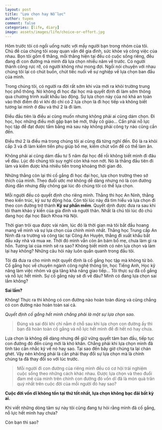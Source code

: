 ```yaml
---
layout: post
title: "Lựa chọn hay Nỗ lực"
author: tuyen
comment: false
categories: [life, diary]
image: assets/images/life/choice-or-effort.jpg
---
```


Hôm trước tôi có ngồi uống nước với mấy người bạn trong nhóm của tôi. Chủ đề của chúng tôi xoay quan vấn đề gia đình, sức khỏe và công việc của nhau. Bọn tôi gồm 6 thằng, mỗi thằng hiện tại đều có cuộc sống riêng, đều đang đi con đường mà mình đã lựa chọn nhiều năm về trước. Có người thành công rực rỡ, có người không như mong đợi. Ngồi nói chuyện với nhau chúng tôi lại có chút buồn, chút tiếc nuối về sự nghiệp về lựa chọn ban đầu của mình.

Trong chúng tôi, có người ra đời rất sớm khi vừa mới ra khỏi trường trung học phổ thông. Nó không đi học đại học mà quyết định đi làm sớm thông qua chương trình xuất khẩu lao động. Sự lựa chọn này của nó khá an toàn vào thời điểm đó vì khi đó chỉ có 2 lựa chọn là đi học tiếp và không biết tương lai mình ở đâu và thứ 2 là đi làm.

Điều đầu tiên là điều ai cũng muốn nhưng không phải ai cũng dám chọn. Đi học, học những điều mới gặp bạn bè mới, thầy cô giáo... Cần phải nỗ lực học tập để đạt được tấm bằng mà sau này không phải công ty nào cũng cần đến.

Điều thứ 2 là điều mà trong chúng tôi ai cũng đã từng nghĩ đến. Đó là ra khỏi cấp 3 và đi làm kiếm tiền phụ giúp bố mẹ, kiếm chút vốn để có thể làm ăn.

Không phải ai cũng dám đầu tư 5 năm đại học để rồi không biết mình đi đâu về đâu. Lúc đó chúng tôi suy nghĩ còn khá non nớt. Nó là thằng đầu tiên đi làm và kiếm được khá nhiều tiền trong khoảng thời gian đó.

Những thằng còn lại thì cố gắng đi học đại học, lựa chọn trường theo sở thích của mình. Theo đuổi ước mơ không dễ dàng nhưng nó là con đường đúng đắn nhưng đầy chông gai lúc đó chúng tôi có thể lựa chọn.

Mỗi người đều có quyết định cho riêng mình. Thằng thì học An Ninh, thằng theo kiến trúc, kỹ sư tự động hóa. Còn tôi lúc này đã tìm hiểu và lựa chọn đi theo con đường trở thành **Kỹ sư phần mềm**. Quyết dịnh được đưa ra sau khi tôi tham khảo ý kiến của gia đình và người thân. Nhất là chú tôi lúc đó chú đang học đại học Bách Khoa Hà Nội.

Thời gian trôi qua được vài năm, lúc đó là thời gian mà tôi bắt đầu hoang mang về mình và sự lựa chọn của chính mình nhất. Thằng học Trung cấp An Ninh đã ra trường và công tác tại Công An Huyện, thằng đi xuất khẩu bắt đầu xây nhà và mua xe. Thời đó mình vẫn còn ăn bám bố mẹ, chưa làm gì ra hồn. Tương lai của mình sẽ ra sao? Không biết mình có nên lựa chọn và làm lại hay không? Những câu hỏi này luôn quẩn quanh trong đầu tôi.

Tôi đã đưa ra cho mình một quyết định là cố gắng học tập mà không từ bỏ. Cố gắng học về chuyên ngành công nghệ thông tin, học Tiếng Anh, Học kỹ năng làm việc nhóm và gia tăng khả năng giao tiếp... Tôi thực sự đã cố gắng và nỗ lực hết mình. Sự cố gắng này sẽ đi về đâu? Mình có đang lựa chọn sai lầm không?

**Sai lầm?**

Không! Thực ra thì không có con đường nào hoàn toàn đúng và cũng chẳng có con đường nào hoàn toàn sai cả.

*Quyết định cố gắng hết mình chẳng phải là một sự lựa chọn sao.*

> Đúng và sai đôi khi chỉ nằm ở chỗ sau khi lựa chọn con đường ấy thì bạn đã hoàn toàn cố gắng và nỗ lực hết mình để đi hết nó hay chưa.

Lựa chọn là không dễ dàng nhưng để giữ vững quyết tâm ban đầu, tiếp tục con đường đó đến cùng mới là khó khăn.
Chẳng phải khi lựa chọn mình đã tỉnh táo cân nhắc kỹ về nó hay sao. Tại sao đến bây giờ chúng ta lại chán ghét.
Vậy nên không phải là cần phải thay đổi sự lựa chọn mà là chính chúng ta đã thay đổi so với lúc trước.

> Mỗi người đi con đường của riêng mình đều có cơ hội trải nghiệm cuộc sống theo những cách khác nhau. Được lựa chọn và theo đuổi đam mê của mình trên chính con đường đó vốn dĩ đã là món quà trân quý nhất trên cuộc đời của mỗi người đó hay sao?

**Cuộc đời vốn dĩ không tồn tại thứ tốt nhất, lựa chọn không bạc đãi bất kỳ ai.**


Khi viết những dòng tâm sự này tôi cũng đang tự hỏi rằng mình đã cố gắng, nỗ lực hết mình hay chưa?

Còn bạn thì sao?
